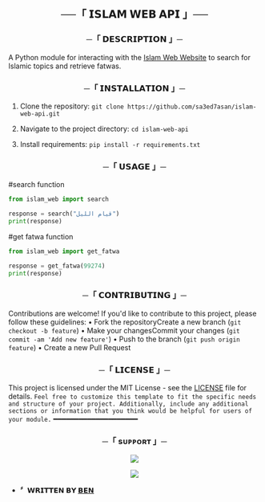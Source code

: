 <h2 align="center">
    ──「 𝗜𝗦𝗟𝗔𝗠 𝗪𝗘𝗕 𝗔𝗣𝗜 」──
</h2>

<h3 align="center">
    ─「 𝗗𝗘𝗦𝗖𝗥𝗜𝗣𝗧𝗜𝗢𝗡 」─
</h3>

A Python module for interacting with the [Islam Web Website](https://www.islamweb.net/) to search for Islamic topics and retrieve fatwas.

<h3 align="center">
    ─「 𝗜𝗡𝗦𝗧𝗔𝗟𝗟𝗔𝗧𝗜𝗢𝗡 」─
</h3>

1. Clone the repository: `git clone https://github.com/sa3ed7asan/islam-web-api.git`

2. Navigate to the project directory: `cd islam-web-api`

3. Install requirements: `pip install -r requirements.txt`

<h3 align="center">
    ─「 𝗨𝗦𝗔𝗚𝗘 」─
</h3>

#search function
```python
from islam_web import search

response = search("قيام الليل")
print(response)
```

#get fatwa function
```python
from islam_web import get_fatwa

response = get_fatwa(99274)
print(response)
```

<h3 align="center">
    ─「 𝗖𝗢𝗡𝗧𝗥𝗜𝗕𝗨𝗧𝗜𝗡𝗚 」─
</h3>

Contributions are welcome! If you'd like to contribute to this project, please follow these guidelines:
    • Fork the repositoryCreate a new branch (`git checkout -b feature`)
    • Make your changesCommit your changes (`git commit -am 'Add new feature'`)
    • Push to the branch (`git push origin feature`)
    • Create a new Pull Request

<h3 align="center">
    ─「 𝗟𝗜𝗖𝗘𝗡𝗦𝗘 」─
</h3>

This project is licensed under the MIT License - see the [LICENSE](https://github.com/sa3ed7asan/islam-web-api/blob/main/LICENSE) file for details.
`Feel free to customize this template to fit the specific needs and structure of your project.
Additionally, include any additional sections or information that you think would be helpful for users of your module.`
━━━━━━━━━━━━━━━━━━━━

<h3 align="center">
    ─「 sᴜᴩᴩᴏʀᴛ 」─
</h3>

<p align="center">
<a href="https://telegram.me/BENNsupport"><img src="https://img.shields.io/badge/-Support%20Group-blue.svg?style=for-the-badge&logo=Telegram"></a>
</p>

<p align="center">
<a href="https://telegram.me/BENfiles"><img src="https://img.shields.io/badge/-Support%20Channel-blue.svg?style=for-the-badge&logo=Telegram"></a>
</p>

- <b>〞𝗪𝗥𝗜𝗧𝗧𝗘𝗡 𝗕𝗬 [𝗕𝗘𝗡](https://t.me/DEV_BEN)</b>
